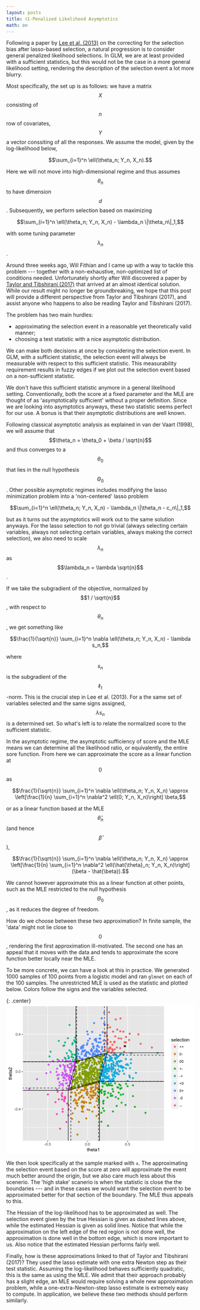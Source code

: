 ```yaml
---
layout: posts
title: ℓ1-Penalized Likelihood Asymptotics
math: on
---
```

Following a paper by [Lee et al. (2013)](https://arxiv.org/abs/1311.6238) on the correcting for the selection bias after lasso-based selection, a natural progression is to consider general penalized likelihood selections. In GLM, we are at least provided with a sufficient statistics, but this would not be the case in a more general likelihood setting, rendering the description of the selection event a lot more blurry.

Most specifically, the set up is as follows: we have a matrix $$X$$ consisting of $$n$$ row of covariates, $$Y$$ a vector conssiting of all the responses. We assume the model, given by the log-likelihood below,

$$\sum_{i=1}^n \ell(\theta_n; Y_n, X_n).$$

Here we will not move into high-dimensional regime and thus assumes $$\theta_n$$ to have dimension $$d$$. Subsequently, we perform selection based on maximizing

$$\sum_{i=1}^n \ell(\theta_n; Y_n, X_n) - \lambda_n \|\theta_n\|_1,$$

with some tuning parameter $$\lambda_n$$.

Around three weeks ago, Will Fithian and I came up with a way to tackle this problem --- together with a non-exhaustive, non-optimized list of conditions needed. Unfortunately shortly after Will discovered a paper by [Taylor and Tibshirani (2017)](https://arxiv.org/abs/1602.07358) that arrived at an almost identical solution. While our result might no longer be groundbreaking, we hope that this post will provide a different perspective from Taylor and Tibshirani (2017), and assist anyone who happens to also be reading Taylor and Tibshirani (2017).

The problem has two main hurdles:
- approximating the selection event in a reasonable yet theoretically valid manner;
- choosing a test statistic with a nice asymptotic distribution.

We can make both decisions at once by considering the selection event. In GLM, with a sufficient statistic, the selection event will always be measurable with respect to this sufficient statistic. This measurability requirement results in fuzzy edges if we plot out the selection event based on a non-sufficient statistic.

We don't have this sufficient statistic anymore in a general likelihood setting. Conventionally, both the score at a fixed parameter and the MLE are thought of as 'asymptotically sufficient' without a proper definition. Since we are looking into asymptotics anyways, these two statistic seems perfect for our use. A bonus is that their asymptotic distributions are well known.

Following classical asymptotic analysis as explained in van der Vaart (1998), we will assume that $$\theta_n = \theta_0 + \beta / \sqrt{n}$$ and thus converges to a $$\theta_0$$ that lies in the null hypothesis $$\Theta_0$$. Other possible asymptotic regimes includes modifying the lasso minimization problem into a 'non-centered' lasso problem

$$\sum_{i=1}^n \ell(\theta_n; Y_n, X_n) - \lambda_n \|\theta_n - c_n\|_1,$$

but as it turns out the asymptotics will work out to the same solution anyways. For the lasso selection to not go trivial (always selecting certain variables, always not selecting certain variables, always making the correct selection), we also need to scale $$\lambda_n$$ as $$\lambda_n = \lambda \sqrt{n}$$.

If we take the subgradient of the objective, normalized by $$1 / \sqrt{n}$$, with respect to $$\theta_n$$, we get something like

$$\frac{1}{\sqrt{n}} \sum_{i=1}^n \nabla \ell(\theta_n; Y_n, X_n) - \lambda s_n,$$

where $$s_n$$ is the subgradient of the $$\ell_1$$-norm. This is the crucial step in Lee et al. (2013). For a the same set of variables selected and the same signs assigned, $$\lambda s_n$$ is a determined set. So what's left is to relate the normalized score to the sufficient statistic.

In the asymptotic regime, the asymptotic sufficiency of score and the MLE means we can determine all the likelihood ratio, or equivalently, the entire sore function. From here we can approximate the score as a linear function at $$0$$ as

$$\frac{1}{\sqrt{n}} \sum_{i=1}^n \nabla \ell(\theta_n; Y_n, X_n) \approx \left[\frac{1}{n} \sum_{i=1}^n \nabla^2 \ell(0; Y_n, X_n)\right] \beta,$$

or as a linear function based at the MLE $$\hat{\theta}_n$$ (and hence $$\hat{\beta}$$),

$$\frac{1}{\sqrt{n}} \sum_{i=1}^n \nabla \ell(\theta_n; Y_n, X_n) \approx \left[\frac{1}{n} \sum_{i=1}^n \nabla^2 \ell(\hat{\theta}_n; Y_n, X_n)\right] (\beta - \hat{\beta}).$$

We cannot however approximate this as a linear function at other points, such as the MLE restricted to the null hypothesis $$\Theta_0$$, as it reduces the degree of freedom.

How do we choose between these two approximation? In finite sample, the 'data' might not lie close to $$0$$, rendering the first approximation ill-motivated. The second one has an appeal that it moves with the data and tends to approximate the score function better locally near the MLE.

To be more concrete, we can have a look at this in practice. We generated 1000 samples of 100 points from a logistic model and ran `glmnet` on each of the 100 samples. The unrestricted MLE is used as the statistic and plotted below. Colors follow the signs and the variables selected.

{: .center}
![Selection event simulation](files/selection-event-simulation.png)

We then look specifically at the sample marked with `x`. The approximating the selection event based on the score at zero will approximate the event much better around the origin, but we also care much less about this scenerio. The 'high stake' scanerio is when the statistic is close the the boundaries --- and in these cases we would want the selection event to be approximated better for that section of the boundary. The MLE thus appeals to this.

The Hessian of the log-likelihood has to be approximated as well. The selection event given by the true Hessian is given as dashed lines above, while the estimated Hessian is given as solid lines. Notice that while the approximation on the left edge of the red region is not done well, the approximation is done well in the bottom edge, which is more important to us. Also notice that the estimated Hessian performs fairly well.

Finally, how is these approximations linked to that of Taylor and Tibshirani (2017)? They used the lasso estimate with one extra Newton step as their test statistic. Assuming the log-likelihood behaves sufficiently quadratic, this is the same as using the MLE. We admit that their approach probably has a slight edge, an MLE would require solving a whole new approximation problem, while a one-extra-Newton-step lasso estimate is extremely easy to compute. In application, we believe these two methods should perform similarly.